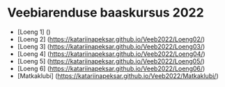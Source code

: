 # Veebiarenduse baaskursus 2022
- [Loeng 1] ()
- [Loeng 2] (https://katariinapeksar.github.io/Veeb2022/Loeng02/)
- [Loeng 3] (https://katariinapeksar.github.io/Veeb2022/Loeng03/)
- [Loeng 4] (https://katariinapeksar.github.io/Veeb2022/Loeng04/)
- [Loeng 5] (https://katariinapeksar.github.io/Veeb2022/Loeng05/)
- [Loeng 6] (https://katariinapeksar.github.io/Veeb2022/Loeng06/)
- [Matkaklubi] (https://katariinapeksar.github.io/Veeb2022/Matkaklubi/)